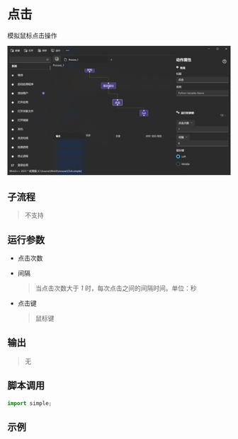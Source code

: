 # 点击 
模拟鼠标点击操作

![Click](./images/01.png ':size=90%')

## 子流程
> 不支持


## 运行参数

* 点击次数
  
* 间隔
  > 当点击次数大于 *1* 时，每次点击之间的间隔时间。单位：秒

* 点击键
  > 鼠标键



## 输出

>   无    


## 脚本调用

```python
import simple;

```

## 示例